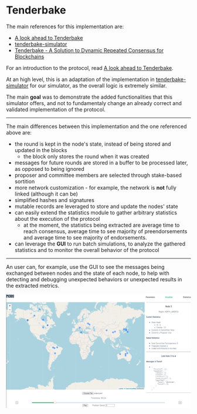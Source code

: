 # Tenderbake

The main references for this implementation are:
- [A look ahead to Tenderbake](https://blog.nomadic-labs.com/a-look-ahead-to-tenderbake.html)
- [tenderbake-simulator](https://gitlab.com/nomadic-labs/tenderbake-simulator/-/tree/master/src/tenderbake)
- [Tenderbake - A Solution to Dynamic Repeated Consensus for Blockchains](https://arxiv.org/pdf/2001.11965.pdf)

For an introduction to the protocol, read [A look ahead to Tenderbake](https://blog.nomadic-labs.com/a-look-ahead-to-tenderbake.html).

At an high level, this is an adaptation of the implementation in [tenderbake-simulator](https://gitlab.com/nomadic-labs/tenderbake-simulator/-/tree/master/src/tenderbake) for our simulator, as the overall logic is extremely similar.

The main **goal** was to demonstrate the added functionalities that this simulator offers, and not to fundamentaly change an already correct and validated implementation of the protocol.

---

The main differences between this implementation and the one referenced above are:
- the round is kept in the node's state, instead of being stored and updated in the blocks
    - the block only stores the round when it was created
- messages for future rounds are stored in a buffer to be processed later, as opposed to being ignored
- proposer and committee members are selected through stake-based sortition
- more network customization - for example, the network is **not** fully linked (although it can be)
- simplified hashes and signatures
- mutable records are leveraged to store and update the nodes' state
- can easily extend the statistics module to gather arbitrary statistics about the execution of the protocol
    - at the moment, the statistics being extracted are average time to reach consensus, average time to see majority of preendorsements and average time to see majority of endorsements.
- can leverage the **GUI** to run batch simulations, to analyze the gathered statistics and to monitor the overall behavior of the protocol


---

An user can, for example, use the GUI to see the messages being exchanged between nodes and the state of each node, to help with detecting and debugging unexpected behaviors or unexpected results in the extracted metrics.

![](/images/tenderbake_map.png)


